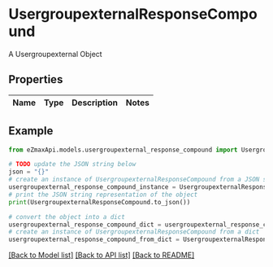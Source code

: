 # UsergroupexternalResponseCompound

A Usergroupexternal Object

## Properties

Name | Type | Description | Notes
------------ | ------------- | ------------- | -------------

## Example

```python
from eZmaxApi.models.usergroupexternal_response_compound import UsergroupexternalResponseCompound

# TODO update the JSON string below
json = "{}"
# create an instance of UsergroupexternalResponseCompound from a JSON string
usergroupexternal_response_compound_instance = UsergroupexternalResponseCompound.from_json(json)
# print the JSON string representation of the object
print(UsergroupexternalResponseCompound.to_json())

# convert the object into a dict
usergroupexternal_response_compound_dict = usergroupexternal_response_compound_instance.to_dict()
# create an instance of UsergroupexternalResponseCompound from a dict
usergroupexternal_response_compound_from_dict = UsergroupexternalResponseCompound.from_dict(usergroupexternal_response_compound_dict)
```
[[Back to Model list]](../README.md#documentation-for-models) [[Back to API list]](../README.md#documentation-for-api-endpoints) [[Back to README]](../README.md)


